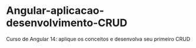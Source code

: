 # Angular-aplicacao-desenvolvimento-CRUD
Curso de Angular 14: aplique os conceitos e desenvolva seu primeiro CRUD
